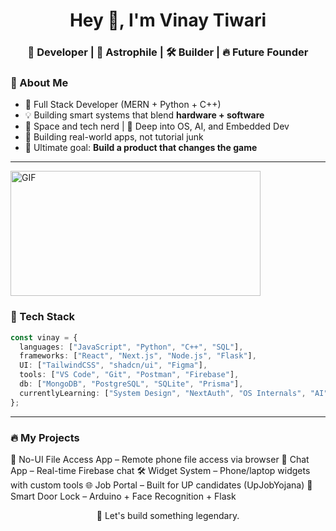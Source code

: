 <h1 align="center">Hey 👋, I'm Vinay Tiwari</h1>  
<h3 align="center">🚀 Developer | 🌌 Astrophile | 🛠️ Builder | 🔥 Future Founder</h3>


### 🚀 About Me

- 🎯 Full Stack Developer (MERN + Python + C++)
- 💡 Building smart systems that blend **hardware + software**
- 🌌 Space and tech nerd | 🧠 Deep into OS, AI, and Embedded Dev
- 🧱 Building real-world apps, not tutorial junk
- 🎯 Ultimate goal: **Build a product that changes the game**

---

<img align="center" alt="GIF" height="200px" width="400px" src="https://media.tenor.com/YZPnGuPeZv8AAAAd/coding.gif" />

### 🧠 Tech Stack

```ts
const vinay = {
  languages: ["JavaScript", "Python", "C++", "SQL"],
  frameworks: ["React", "Next.js", "Node.js", "Flask"],
  UI: ["TailwindCSS", "shadcn/ui", "Figma"],
  tools: ["VS Code", "Git", "Postman", "Firebase"],
  db: ["MongoDB", "PostgreSQL", "SQLite", "Prisma"],
  currentlyLearning: ["System Design", "NextAuth", "OS Internals", "AI"],
};
```

---

### 🔥 My Projects

📱 No-UI File Access App – Remote phone file access via browser
💬 Chat App – Real-time Firebase chat
🛠️ Widget System – Phone/laptop widgets with custom tools
🌐 Job Portal – Built for UP candidates (UpJobYojana)
🧠 Smart Door Lock – Arduino + Face Recognition + Flask



<p align="center">
  🚀 Let's build something legendary.
</p>
